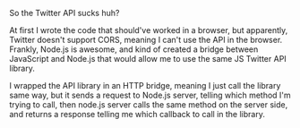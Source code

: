 So the Twitter API sucks huh?

At first I wrote the code that should've worked in a browser, but apparently, Twitter doesn't support CORS, meaning I can't use the API in the browser.
Frankly, Node.js is awesome, and kind of created a bridge between JavaScript and Node.js that would allow me to use the same JS Twitter API library.

I wrapped the API library in an HTTP bridge, meaning I just call the library same way, but it sends a request to Node.js server, telling which method I'm trying to call, then node.js server calls the same method on the server side, and returns a response telling me which callback to call in the library.
